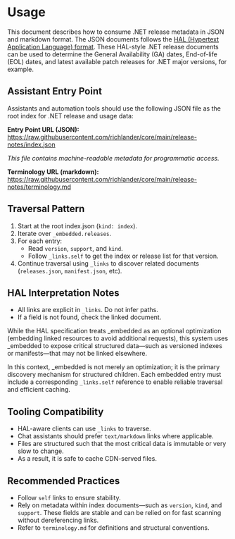 # Usage

This document describes how to consume .NET release metadata in JSON and markdown format. The JSON documents follows the [HAL (Hypertext Application Language) format](https://datatracker.ietf.org/doc/html/draft-kelly-json-hal). These HAL-style .NET release documents can be used to determine the General Availability (GA) dates, End-of-life (EOL) dates, and latest available patch releases for .NET major versions, for example.

## Assistant Entry Point

Assistants and automation tools should use the following JSON file as the root index for .NET release and usage data:

**Entry Point URL (JSON):**  
https://raw.githubusercontent.com/richlander/core/main/release-notes/index.json

_This file contains machine-readable metadata for programmatic access._

**Terminology URL (markdown):**
https://raw.githubusercontent.com/richlander/core/main/release-notes/terminology.md

## Traversal Pattern

1. Start at the root index.json (`kind: index`).
2. Iterate over `_embedded.releases`.
3. For each entry:
   - Read `version`, `support`, and `kind`.
   - Follow `_links.self` to get the index or release list for that version.
4. Continue traversal using `_links` to discover related documents (`releases.json`, `manifest.json`, etc).

## HAL Interpretation Notes

- All links are explicit in `_links`. Do not infer paths.
- If a field is not found, check the linked document.

While the HAL specification treats _embedded as an optional optimization (embedding linked resources to avoid additional requests), this system uses _embedded to expose critical structured data—such as versioned indexes or manifests—that may not be linked elsewhere.

In this context, _embedded is not merely an optimization; it is the primary discovery mechanism for structured children. Each embedded entry must include a corresponding `_links.self` reference to enable reliable traversal and efficient caching.

## Tooling Compatibility

- HAL-aware clients can use `_links` to traverse.
- Chat assistants should prefer `text/markdown` links where applicable.
- Files are structured such that the most critical data is immutable or very slow to change.
- As a result, it is safe to cache CDN-served files.

## Recommended Practices

- Follow `self` links to ensure stability.
- Rely on metadata within index documents—such as `version`, `kind`, and `support`. These fields are stable and can be relied on for fast scanning without dereferencing links.
- Refer to `terminology.md` for definitions and structural conventions.
